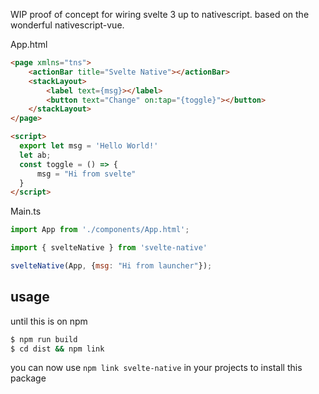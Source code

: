 WIP proof of concept for wiring svelte 3 up to nativescript. based on the wonderful nativescript-vue.

App.html
```html
<page xmlns="tns">
    <actionBar title="Svelte Native"></actionBar>
    <stackLayout>
        <label text={msg}></label>
        <button text="Change" on:tap="{toggle}"></button>
    </stackLayout>
</page>

<script>
  export let msg = 'Hello World!'
  let ab;
  const toggle = () => {
      msg = "Hi from svelte"
  }
</script>
```

Main.ts
```js
import App from './components/App.html';

import { svelteNative } from 'svelte-native'

svelteNative(App, {msg: "Hi from launcher"});
```

## usage
until this is on npm
```bash
$ npm run build
$ cd dist && npm link
```
you can now use `npm link svelte-native` in your projects to install this package
